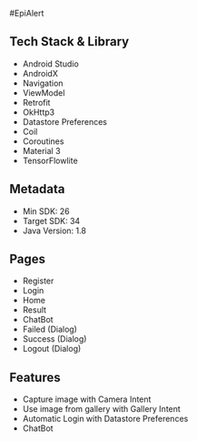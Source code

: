 #EpiAlert

## Tech Stack & Library
- Android Studio
- AndroidX
- Navigation
- ViewModel
- Retrofit
- OkHttp3
- Datastore Preferences
- Coil
- Coroutines
- Material 3
- TensorFlowlite
## Metadata
- Min SDK: 26
- Target SDK: 34
- Java Version: 1.8

## Pages
- Register
- Login
- Home
- Result
- ChatBot
- Failed (Dialog)
- Success (Dialog)
- Logout (Dialog)

## Features
- Capture image with Camera Intent 
- Use image from gallery with Gallery Intent
- Automatic Login with Datastore Preferences
- ChatBot
